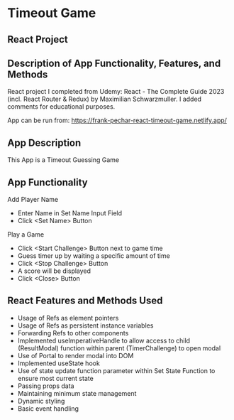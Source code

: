 # Timeout Game
## React Project

## Description of App Functionality, Features, and Methods

React project I completed from Udemy: React - The Complete Guide 2023 (incl. React Router & Redux) by Maximilian Schwarzmuller. I added comments for educational purposes.

App can be run from: https://frank-pechar-react-timeout-game.netlify.app/

## App Description

This App is a Timeout Guessing Game

## App Functionality

Add Player Name
  - Enter Name in Set Name Input Field
  - Click &lt;Set Name&gt; Button

Play a Game
  - Click &lt;Start Challenge&gt; Button next to game time
  - Guess timer up by waiting a specific amount of time
  - Click &lt;Stop Challenge&gt; Button
  - A score will be displayed
  - Click &lt;Close&gt; Button

## React Features and Methods Used

- Usage of Refs as element pointers
- Usage of Refs as persistent instance variables
- Forwarding Refs to other components
- Implemented useImperativeHandle to allow access to child (ResultModal) function within parent (TimerChallenge) to open modal
- Use of Portal to render modal into DOM
- Implemented useState hook 
- Use of state update function parameter within Set State Function to ensure most current state
- Passing props data 
- Maintaining minimum state management
- Dynamic styling
- Basic event handling
